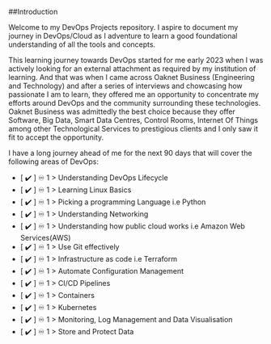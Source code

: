 ##Introduction

Welcome to my DevOps Projects repository. I aspire to document my journey in DevOps/Cloud as I adventure to learn a good foundational understanding of all the tools and concepts.

This learning journey towards DevOps started for me early 2023 when I was actively looking for an external attachment as required by my institution of learning. And that was when I came across Oaknet Business (Engineering and Technology) and after a series of interviews and chowcasing how passionate I am to learn, they offered me an opportunity to concentrate my efforts around DevOps and the community surrounding these technologies. Oaknet Business was admittedly the best choice because they offer Software, Big Data, Smart Data Centres, Control Rooms, Internet Of Things among other Technological Services to prestigious clients and I only saw it fit to accept the opportunity. 

I have a long journey ahead of me for the next 90 days that will cover the following areas of DevOps:

- [ ✔️  ] ♾️  1 > Understanding DevOps Lifecycle
- [ ✔️  ] ♾️  1 > Learning Linux Basics
- [ ✔️  ] ♾️  1 > Picking a programming Language i.e Python
- [ ✔️  ] ♾️  1 > Understanding Networking
- [ ✔️  ] ♾️  1 > Understanding how public cloud works i.e Amazon Web Services(AWS)
- [ ✔️  ] ♾️  1 > Use Git effectively
- [ ✔️  ] ♾️  1 > Infrastructure as code i.e Terraform
- [ ✔️  ] ♾️  1 > Automate Configuration Management
- [ ✔️  ] ♾️  1 > CI/CD Pipelines
- [ ✔️  ] ♾️  1 > Containers
- [ ✔️  ] ♾️  1 > Kubernetes
- [ ✔️  ] ♾️  1 > Monitoring, Log Management and Data Visualisation
- [ ✔️  ] ♾️  1 > Store and Protect Data
